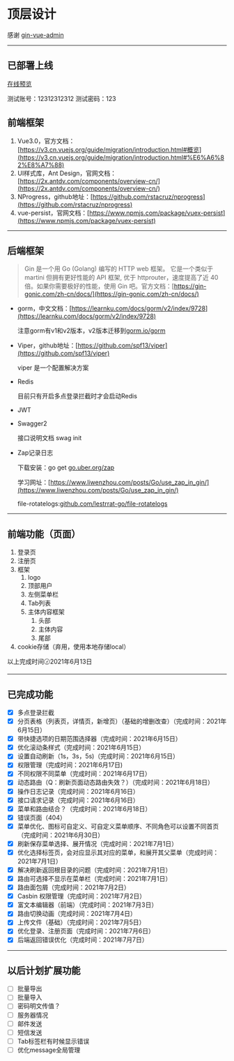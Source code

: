 # 顶层设计

感谢 [gin-vue-admin](https://www.gin-vue-admin.com/)

---

## **已部署上线**

 [在线预览](http://iadmin.xyz/)

测试账号：12312312312 测试密码：123

## 前端框架

1. Vue3.0，官方文档：[https://v3.cn.vuejs.org/guide/migration/introduction.html#概览](https://v3.cn.vuejs.org/guide/migration/introduction.html#%E6%A6%82%E8%A7%88)
2. UI样式库，Ant Design，官网文档：[https://2x.antdv.com/components/overview-cn/](https://2x.antdv.com/components/overview-cn/)
3. NProgress，github地址：[https://github.com/rstacruz/nprogress](https://github.com/rstacruz/nprogress)
4. vue-persist，官网文档：[https://www.npmjs.com/package/vuex-persist](https://www.npmjs.com/package/vuex-persist)

---

## 后端框架

> Gin 是一个用 Go (Golang) 编写的 HTTP web 框架。 它是一个类似于 martini 但拥有更好性能的 API 框架, 优于 httprouter，速度提高了近 40 倍。如果你需要极好的性能，使用 Gin 吧。官方文档：[https://gin-gonic.com/zh-cn/docs/](https://gin-gonic.com/zh-cn/docs/)

- gorm，中文文档：[https://learnku.com/docs/gorm/v2/index/9728](https://learnku.com/docs/gorm/v2/index/9728)

    注意gorm有v1和v2版本，v2版本迁移到[gorm.io/gorm](http://gorm.io/gorm)

- Viper，github地址：[https://github.com/spf13/viper](https://github.com/spf13/viper)

    viper 是一个配置解决方案

- Redis

    目前只有开启多点登录拦截时才会启动Redis

- JWT
- Swagger2

    接口说明文档   swag init

- Zap记录日志

    下载安装：go get [go.uber.org/zap](http://go.uber.org/zap)

    学习网址：[https://www.liwenzhou.com/posts/Go/use_zap_in_gin/](https://www.liwenzhou.com/posts/Go/use_zap_in_gin/)

    file-rotatelogs:[github.com/lestrrat-go/file-rotatelogs](http://github.com/lestrrat-go/file-rotatelogs)

---

## 前端功能（页面）

1. 登录页
2. 注册页
3. 框架
    1. logo
    2. 顶部用户
    3. 左侧菜单栏
    4. Tab列表
    5. 主体内容框架
        1. 头部
        2. 主体内容
        3. 尾部
4. cookie存储（弃用，使用本地存储local）

以上完成时间🕝2021年6月13日

---

## 已完成功能

- [x] 多点登录拦截
- [x] 分页表格（列表页，详情页，新增页）（基础的增删改查）（完成时间：2021年6月15日）
- [x] 带快捷选项的日期范围选择器（完成时间：2021年6月15日）
- [x] 优化滚动条样式（完成时间：2021年6月15日）
- [x] 设置自动刷新（1s，3s，5s)（完成时间：2021年6月15日）
- [x] 权限管理（完成时间：2021年6月17日)
- [x] 不同权限不同菜单（完成时间：2021年6月17日）
- [x] 动态路由（Q：刷新页面动态路由失效？）（完成时间：2021年6月18日）
- [x] 操作日志记录（完成时间：2021年6月16日）
- [x] 接口请求记录（完成时间：2021年6月16日）
- [x] 菜单和路由结合？（完成时间：2021年6月18日）
- [x] 错误页面（404）
- [x] 菜单优化、图标可自定义、可自定义菜单顺序、不同角色可以设置不同首页（完成时间：2021年6月30日）
- [x] 刷新保存菜单选择、展开情况（完成时间：2021年7月1日）
- [x] 优化选择标签页，会对应显示其对应的菜单，和展开其父菜单（完成时间：2021年7月1日）
- [x] 解决刷新返回根目录的问题（完成时间：2021年7月1日）
- [x] 路由可选择不显示在菜单栏（完成时间：2021年7月1日）
- [x] 路由面包屑（完成时间：2021年7月2日）
- [x] Casbin 权限管理（完成时间：2021年7月2日）
- [x] 富文本编辑器（前端）（完成时间：2021年7月3日）
- [x] 路由切换动画（完成时间：2021年7月4日）
- [x] 上传文件（基础）（完成时间：2021年7月5日）
- [x] 优化登录、注册页面（完成时间：2021年7月6日）
- [x] 后端返回错误优化（完成时间：2021年7月7日）

---

## 以后计划扩展功能

- [ ] 批量导出
- [ ] 批量导入
- [ ] 密码明文传值？
- [ ] 服务器情况
- [ ] 邮件发送
- [ ] 短信发送
- [ ] Tab标签栏有时候显示错误
- [ ] 优化message全局管理